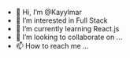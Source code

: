 - 👋 Hi, I’m @Kayylmar
- 👀 I’m interested in Full Stack
- 🌱 I’m currently learning React.js
- 💞️ I’m looking to collaborate on ...
- 📫 How to reach me ...

<!---
Kayylmar/Kayylmar is a ✨ special ✨ repository because its `README.md` (this file) appears on your GitHub profile.
You can click the Preview link to take a look at your changes.
--->
